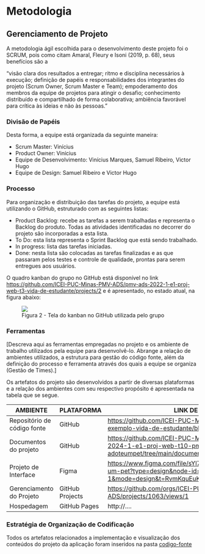 # Metodologia

## Gerenciamento de Projeto

A metodologia ágil escolhida para o desenvolvimento deste projeto foi o SCRUM, pois como citam Amaral, Fleury e Isoni (2019, p. 68), seus benefícios são a

“visão clara dos resultados a entregar; ritmo e disciplina necessários à execução; definição de papéis e responsabilidades dos integrantes do projeto (Scrum Owner, Scrum Master e Team); empoderamento dos membros da equipe de projetos para atingir o desafio; conhecimento distribuído e compartilhado de forma colaborativa; ambiência favorável para crítica às ideias e não às pessoas.”

### Divisão de Papéis

Desta forma, a equipe está organizada da seguinte maneira:

<ul>
  <li>Scrum Master: Vinícius</li>
  <li>Product Owner: Vinícius</li>
  <li>Equipe de Desenvolvimento: Vinícius Marques, Samuel Ribeiro, Victor Hugo</li>
  <li>Equipe de Design: Samuel Ribeiro e Victor Hugo</li>
</ul>

### Processo

Para organização e distribuição das tarefas do projeto, a equipe está utilizando o GitHub, estruturado com as seguintes listas: 

<ul>
  <li>Product Backlog: recebe as tarefas a serem trabalhadas e representa o Backlog do produto. Todas as atividades identificadas no decorrer do projeto são incorporadas a esta lista.</li>
  <li>To Do: esta lista representa o Sprint Backlog que está sendo trabalhado.</li>
  <li>In progress: lista das tarefas iniciadas.</li>
  <li>Done: nesta lista são colocadas as tarefas finalizadas e as que passaram pelos testes e controle de qualidade, prontas para serem entregues aos usuários.</li>
 </ul>

O quadro kanban do grupo no GitHub está disponível no link https://github.com/ICEI-PUC-Minas-PMV-ADS/pmv-ads-2022-1-e1-proj-web-t3-vida-de-estudante/projects/2 e é apresentado, no estado atual, na figura abaixo:

<figure> 
  <img src="https://media.discordapp.net/attachments/1219797639671971873/1229258526816473208/image.png?ex=662f0737&is=661c9237&hm=86d5a2eb5ff19a1c9dfb133a0b132a2e6ad68e023085ba63a088d83c75ef59f3&=&format=webp&quality=lossless&width=1360&height=676">
    <figcaption>Figura 2 - Tela do kanban no GitHub utilizada pelo grupo</figcaption>
</figure> 


### Ferramentas

[Descreva aqui as ferramentas empregadas no projeto e os ambiente de trabalho utilizados pela equipe para desenvolvê-lo. Abrange a relação de ambientes utilizados, a estrutura para gestão do código fonte, além da definição do processo e ferramenta através dos quais a equipe se organiza (Gestão de Times).]

Os artefatos do projeto são desenvolvidos a partir de diversas plataformas e a relação dos ambientes com seu respectivo propósito é apresentada na tabela que se segue.

| AMBIENTE                    | PLATAFORMA      | LINK DE ACESSO                                                                                                                  |
| --------------------------- | --------------- | ------------------------------------------------------------------------------------------------------------------------------- |
| Repositório de código fonte | GitHub          | https://github.com/ICEI-PUC-Minas-PMV-ADS/ads-e1-exemplo-vida-de-estudante/blob/main/codigo-fonte/                              |
| Documentos do projeto       | GitHub          | https://github.com/ICEI-PUC-Minas-PMV-ADS/pmv-ads-2024-1-e1-proj-web-t10-pmv-ads-2024-1-e1-proj-adoteumpet/tree/main/documentos |
| Projeto de Interface        | Figma           | https://www.figma.com/file/sYl7iESiZs88GsLFKFCXDW/Adote-um-pet?type=design&node-id=0-1&mode=design&t=RvmKquEuKotKO1UX-0         |
| Gerenciamento do Projeto    | GitHub Projects | https://github.com/orgs/ICEI-PUC-Minas-PMV-ADS/projects/1063/views/1                                                            |
| Hospedagem                  | GitHub Pages    | http://....                                                                                                                     |

### Estratégia de Organização de Codificação 

Todos os artefatos relacionados a implementação e visualização dos conteúdos do projeto da aplicação foram inseridos na pasta [codigo-fonte](https://github.com/ICEI-PUC-Minas-PMV-ADS/pmv-ads-2024-1-e1-proj-web-t10-pmv-ads-2024-1-e1-proj-adoteumpet/tree/main/codigo-fonte)